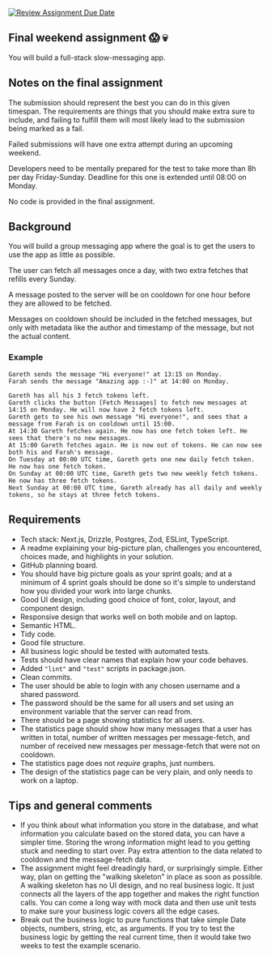 [![Review Assignment Due Date](https://classroom.github.com/assets/deadline-readme-button-22041afd0340ce965d47ae6ef1cefeee28c7c493a6346c4f15d667ab976d596c.svg)](https://classroom.github.com/a/Ub_qRA-u)
## Final weekend assignment 😱 💀

You will build a full-stack slow-messaging app.

## Notes on the final assignment

The submission should represent the best you can do in this given timespan. The requirements are things that you should make extra sure to include, and failing to fulfill them will most likely lead to the submission being marked as a fail.

Failed submissions will have one extra attempt during an upcoming weekend.

Developers need to be mentally prepared for the test to take more than 8h per day Friday-Sunday.
Deadline for this one is extended until 08:00 on Monday.

No code is provided in the final assignment.

## Background

You will build a group messaging app where the goal is to get the users to use the app as little as possible.

The user can fetch all messages once a day, with two extra fetches that refills every Sunday.

A message posted to the server will be on cooldown for one hour before they are allowed to be fetched.

Messages on cooldown should be included in the fetched messages, but only with metadata like the author and timestamp of the message, but not the actual content.


### Example
```
Gareth sends the message "Hi everyone!" at 13:15 on Monday.
Farah sends the message "Amazing app :-)" at 14:00 on Monday.

Gareth has all his 3 fetch tokens left.
Gareth clicks the button [Fetch Messages] to fetch new messages at 14:15 on Monday. He will now have 2 fetch tokens left.
Gareth gets to see his own message "Hi everyone!", and sees that a message from Farah is on cooldown until 15:00.
At 14:30 Gareth fetches again. He now has one fetch token left. He sees that there's no new messages.
At 15:00 Gareth fetches again. He is now out of tokens. He can now see both his and Farah's message.
On Tuesday at 00:00 UTC time, Gareth gets one new daily fetch token. He now has one fetch token.
On Sunday at 00:00 UTC time, Gareth gets two new weekly fetch tokens. He now has three fetch tokens.
Next Sunday at 00:00 UTC time, Gareth already has all daily and weekly tokens, so he stays at three fetch tokens.
```

## Requirements

- Tech stack: Next.js, Drizzle, Postgres, Zod, ESLint, TypeScript.
- A readme explaining your big-picture plan, challenges you encountered, choices made, and highlights in your solution.
- GitHub planning board.
- You should have big picture goals as your sprint goals; and at a minimum of 4 sprint goals should be done so it's simple to understand how you divided your work into large chunks.
- Good UI design, including good choice of font, color, layout, and component design.
- Responsive design that works well on both mobile and on laptop.
- Semantic HTML.
- Tidy code.
- Good file structure.
- All business logic should be tested with automated tests.
- Tests should have clear names that explain how your code behaves.
- Added `"lint"` and `"test"` scripts in package.json.
- Clean commits.
- The user should be able to login with any chosen username and a shared password.
- The password should be the same for all users and set using an environment variable that the server can read from.
- There should be a page showing statistics for all users.
- The statistics page should show how many messages that a user has written in total, number of written messages per message-fetch, and number of received new messages per message-fetch that were not on cooldown.
- The statistics page does not _require_ graphs, just numbers.
- The design of the statistics page can be very plain, and only needs to work on a laptop.

## Tips and general comments

- If you think about what information you store in the database, and what information you calculate based on the stored data, you can have a simpler time. Storing the wrong information might lead to you getting stuck and needing to start over. Pay extra attention to the data related to cooldown and the message-fetch data.
- The assignment might feel dreadingly hard, or surprisingly simple. Either way, plan on getting the "walking skeleton" in place as soon as possible. A walking skeleton has no UI design, and no real business logic. It just connects all the layers of the app together and makes the right function calls. You can come a long way with mock data and then use unit tests to make sure your business logic covers all the edge cases.
- Break out the business logic to pure functions that take simple Date objects, numbers, string, etc, as arguments. If you try to test the business logic by getting the real current time, then it would take two weeks to test the example scenario.